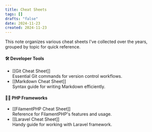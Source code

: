 ```yaml
---
title: Cheat Sheets
tags: []
drafts: "false"
date: 2024-11-23
created: 2024-11-23
---
```


This note organizes various cheat sheets I've collected over the years, grouped by topic for quick reference.

#### 🛠 **Developer Tools**

- [[Git Cheat Sheet]]  
    Essential Git commands for version control workflows.
- [[Markdown Cheat Sheet]]  
    Syntax guide for writing Markdown efficiently.

#### 🧑‍💻 **PHP Frameworks**

- [[FilamentPHP Cheat Sheet]]  
    Reference for FilamentPHP's features and usage.
- [[Laravel Cheat Sheet]]  
    Handy guide for working with Laravel framework.